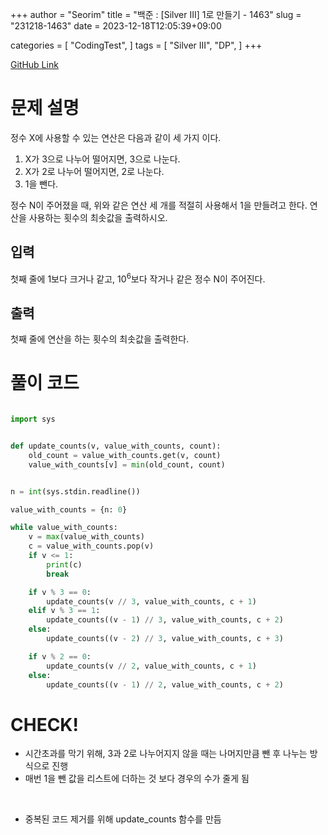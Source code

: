 +++
author = "Seorim"
title =  "백준 : [Silver III] 1로 만들기 - 1463"
slug = "231218-1463"
date = 2023-12-18T12:05:39+09:00

categories = [
    "CodingTest",
]
tags = [
    "Silver III", "DP",
]
+++

[GitHub Link](https://github.com/srlee056/algorithm-study/tree/main/%EB%B0%B1%EC%A4%80/Silver/1463.%E2%80%851%EB%A1%9C%E2%80%85%EB%A7%8C%EB%93%A4%EA%B8%B0)

# 문제 설명

<p>정수 X에 사용할 수 있는 연산은 다음과 같이 세 가지 이다.</p>

<ol>
	<li>X가 3으로 나누어 떨어지면, 3으로 나눈다.</li>
	<li>X가 2로 나누어 떨어지면, 2로 나눈다.</li>
	<li>1을 뺀다.</li>
</ol>

<p>정수 N이 주어졌을 때, 위와 같은 연산 세 개를 적절히 사용해서 1을 만들려고 한다. 연산을 사용하는 횟수의 최솟값을 출력하시오.</p>

## 입력

 <p>첫째 줄에 1보다 크거나 같고, 10<sup>6</sup>보다 작거나 같은 정수 N이 주어진다.</p>

## 출력

 <p>첫째 줄에 연산을 하는 횟수의 최솟값을 출력한다.</p>

# 풀이 코드

```python

import sys


def update_counts(v, value_with_counts, count):
    old_count = value_with_counts.get(v, count)
    value_with_counts[v] = min(old_count, count)


n = int(sys.stdin.readline())

value_with_counts = {n: 0}

while value_with_counts:
    v = max(value_with_counts)
    c = value_with_counts.pop(v)
    if v <= 1:
        print(c)
        break

    if v % 3 == 0:
        update_counts(v // 3, value_with_counts, c + 1)
    elif v % 3 == 1:
        update_counts((v - 1) // 3, value_with_counts, c + 2)
    else:
        update_counts((v - 2) // 3, value_with_counts, c + 3)

    if v % 2 == 0:
        update_counts(v // 2, value_with_counts, c + 1)
    else:
        update_counts((v - 1) // 2, value_with_counts, c + 2)

```

# CHECK!

- 시간초과를 막기 위해, 3과 2로 나누어지지 않을 때는 나머지만큼 뺀 후 나누는 방식으로 진행
- 매번 1을 뺀 값을 리스트에 더하는 것 보다 경우의 수가 줄게 됨

<br>

- 중복된 코드 제거를 위해 update_counts 함수를 만듬

